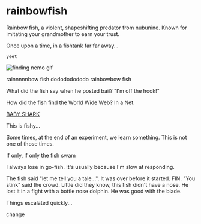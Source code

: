 # rainbowfish
Rainbow fish, a violent, shapeshifting predator from nubunine. Known for imitating your grandmother to earn your trust.

Once upon a time, in a fishtank far far away...


`yeet`

![finding nemo gif](https://media.giphy.com/media/12VxXULpBsrxXG/giphy.gif)

rainnnnnbow fish dodododododo rainbowbow fish

What did the fish say when he posted bail? "I'm off the hook!" 

How did the fish find the World Wide Web? In a Net.

[BABY SHARK](https://youtu.be/XqZsoesa55w)

This is fishy...

Some times, at the end of an experiment, we learn something. This is not one of those times.

If only, if only the fish swam

I always lose in go-fish. It's usually because I'm slow at responding.

The fish said "let me tell you a tale...". It was over before it started. FIN.
"You stink" said the crowd. Little did they know, this fish didn't have a nose. He lost it in a fight with a bottle nose dolphin. He was good with the blade.

Things escalated quickly...

change

